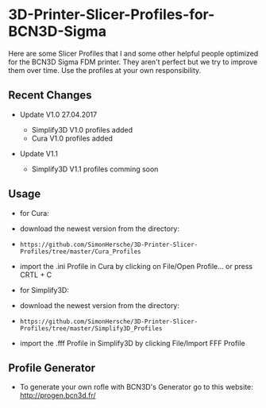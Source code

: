 # 3D-Printer-Slicer-Profiles-for-BCN3D-Sigma

Here are some Slicer Profiles that I and some other helpful people optimized for the BCN3D Sigma FDM printer.
They aren't perfect but we try to improve them over time.
Use the profiles at your own responsibility.

## Recent Changes
- Update V1.0 27.04.2017
  - Simplify3D V1.0 profiles added
  - Cura V1.0 profiles added
  
- Update V1.1
  - Simplify3D V1.1 profiles comming soon
  
## Usage

- for Cura:
- download the newest version from the directory:
- `https://github.com/SimonHersche/3D-Printer-Slicer-Profiles/tree/master/Cura_Profiles`
- import the .ini Profile in Cura by clicking on File/Open Profile... or press CRTL + C

- for Simplify3D:
- download the newest version from the directory:
- `https://github.com/SimonHersche/3D-Printer-Slicer-Profiles/tree/master/Simplify3D_Profiles`
- import the .fff Profile in Simplify3D by clicking File/Import FFF Profile


## Profile Generator
- To generate your own rofle with BCN3D's Generator go to this website:
  http://progen.bcn3d.fr/
